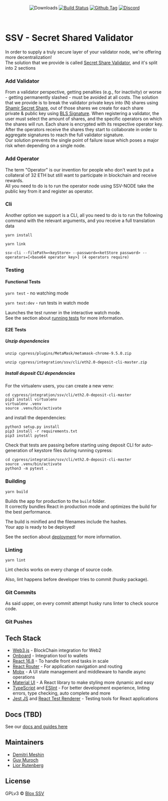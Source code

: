 
<div align="center">


[comment]: <> (download)
![Downloads][github-releases-download]
[![Build Status][github-actions-status]][github-actions-url]
[![Github Tag][github-tag-image]][github-tag-url]
[![Discord](https://discord.com/api/guilds/723834989506068561/widget.png?style=shield)](http://bit.ly/30HwvsC)
</div>
<br>


# SSV - Secret Shared Validator
In order to supply a truly secure layer of your validator node, we're offering more decentralization! <br>
The solution that we provide is called <a href="https://github.com/herumi/bls-wasm">Secret Share Validator</a>, and it's split into 2 sections


### Add Validator
From a validator perspective, getting penalties (e.g., for inactivity) or worse - getting permanently slashed - must be avoided at all costs.
The solution that we provide is to break the validator private keys into (N) shares using 
<a href="https://github.com/herumi/bls-wasm">Shamir Secret Share</a>, out of those shares we create for each share <br> private & public key using 
<a href="https://github.com/herumi/bls-wasm">BLS Signature</a>. When registering a validator, the user must select the amount of shares,
and the specific operators on which the shares will run. Each share is encrypted with its respective operator key.
After the operators receive the shares they start to collaborate in order to aggregate signatures to reach the full validator signature.<br>
Our solution prevents the single point of failure issue which poses a major risk when depending on a single node.

### Add Operator
The term "Operator" is our invention for people who don't want to put a collateral of 32 ETH but still want to participate in blockchain and receive rewards.<br>
All you need to do is to run the operator node using <a herf="https://github.com/bloxapp/ssv">SSV-NODE</a> take the public key from it and register as operator.
### Cli
Another option we support is a CLI, all you need to do is to run the following command with the relevant arguments, and you receive a full translation data
```
yarn install
```
```
yarn link
```
```
ssv-cli --filePath=<keyStore> --password=<ketStore password> --operators=[<base64 operator key>] (4 operators require)
```

### Testing

#### Functional Tests

`yarn test` - no watching mode

`yarn test:dev` - run tests in watch mode

Launches the test runner in the interactive watch mode.<br />
See the section about [running tests](https://facebook.github.io/create-react-app/docs/running-tests) for more information.

#### E2E Tests

##### Unzip dependencies

```
unzip cypress/plugins/MetaMask/metamask-chrome-9.5.0.zip
```

```
unzip cypress/integration/ssv/cli/eth2.0-deposit-cli-master.zip
```

##### Install deposit CLI dependencies

For the virtualenv users, you can create a new venv:

```
cd cypress/integration/ssv/cli/eth2.0-deposit-cli-master
pip3 install virtualenv
virtualenv .venv
source .venv/bin/activate
```

and install the dependencies:

```
python3 setup.py install
pip3 install -r requirements.txt
pip3 install pytest
```

Check that tests are passing before starting using deposit CLI for auto-generation of keystore files during running cypress:

```
cd cypress/integration/ssv/cli/eth2.0-deposit-cli-master
source .venv/bin/activate
python3 -m pytest .
```

### Building

`yarn build`

Builds the app for production to the `build` folder.<br />
It correctly bundles React in production mode and optimizes the build for the best performance.

The build is minified and the filenames include the hashes.<br />
Your app is ready to be deployed!

See the section about [deployment](https://facebook.github.io/create-react-app/docs/deployment) for more information.

### Linting

`yarn lint`

Lint checks works on every change of source code.

Also, lint happens before developer tries to commit (husky package).

### Git Commits

As said upper, on every commit attempt husky runs linter to check source code.

### Git Pushes

## Tech Stack
- <a href="https://web3js.readthedocs.io/en/v1.3.4/">Web3.js</a> - BlockChain integration for Web2
- <a href="https://github.com/blocknative/onboard">Onboard</a> - Integration tool to wallets
- <a href="https://reactjs.org/">React 16.8</a> - To handle front end tasks in scale
- <a href="https://reacttraining.com/react-router/web/guides/quick-start">React Router</a> - For application navigation and routing
- <a href="https://mobx.js.org/README.html">Mobx</a> - A UI state management and middleware to handle async operations
- <a href="https://material-ui.com/">Material UI</a> - A React library to make styling more dynamic and easy
- <a href="https://www.typescriptlang.org/">TypeScript</a> and <a href="https://eslint.org/">ESlint</a> - For better development experience, linting errors, type checking, auto complete and more
- <a href="https://jestjs.io/">Jest JS</a> and <a href="https://reactjs.org/docs/test-renderer.html">React Test Renderer</a> - Testing tools for React applications

## Docs (TBD)

See our [docs and guides here](https://www.bloxstaking.com/blox-blog/)

## Maintainers
- [Demitri Meshin](https://github.com/meshin-blox)
- [Guy Muroch](https://github.com/guym-blox)
- [Lior Rutenberg](https://github.com/lior-blox)

## License

GPLv3 © [Blox SSV](https://github.com/bloxapp/ssv-web)

[github-actions-status]: https://github.com/bloxapp/ssv-web/workflows/Test/badge.svg?branch=stage
[github-releases-download]: https://img.shields.io/github/downloads/guym-blox/ssv-web/total
[github-actions-url]: https://github.com/bloxapp/ssv-web/actions
[github-tag-image]: https://img.shields.io/github/v/tag/bloxapp/ssv-web.svg?label=version
[github-tag-url]: https://github.com/bloxapp/blox-live.svg/releases/latest
[david-dev-image]: https://david-dm.org/bloxapp/blox-live/stage/dev-status.svg
[david-dev-url]: https://david-dm.org/bloxapp/blox-live/stage?type=dev	
  
